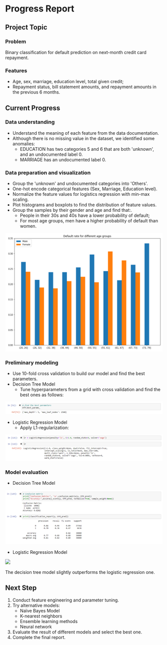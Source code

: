 # Progress Report
## Project Topic
### Problem

Binary classification for default prediction on next-month credit card repayment.

### Features

- Age, sex, marriage, education level, total given credit;
- Repayment status, bill statement amounts, and repayment amounts in the previous 6 months.
## Current Progress
### Data understanding

- Understand the meaning of each feature from the data documentation.
- Although there is no missing value in the dataset, we identified some anomalies:
  - EDUCATION has two categories 5 and 6 that are both 'unknown', and an undocumented label 0.
  - MARRIAGE has an undocumented label 0.

### Data preparation and visualization

- Group the 'unknown' and undocumented categories into 'Others'.
- One-hot encode categorical features (Sex, Marriage, Education level).
- Normalize the feature values for logistics regression with min-max scaling.
- Plot histograms and boxplots to find the distribution of feature values.
- Group the samples by their gender and age and find that:.
  - People in their 30s and 40s have a lower probability of default;
  - For most age groups, men have a higher probability of default than women.

![](res/progress_report_1.png)

### Preliminary modeling

- Use 10-fold cross validation to build our model and find the best parameters.
- Decision Tree Model
  - Tune hyperparameters from a grid with cross validation and find the best ones as follows:

![](res/progress_report_2.png)

- Logistic Regression Model
  - Apply L1-regularization:

![](res/progress_report_3.png) 

### Model evaluation

- Decision Tree Model

![](res/progress_report_4.png)

- Logistic Regression Model

![](https://uploader.shimo.im/f/rOlPxRFWYWhmjyeh.png!thumbnail)

The decision tree model slightly outperforms the logistic regression one.

## Next Step
1. Conduct feature engineering and parameter tuning.
2. Try alternative models:
    - Naïve Bayes Model
    - K-nearest neighbors
    - Ensemble learning methods
    - Neural network
3. Evaluate the result of different models and select the best one.
4. Complete the final report.
